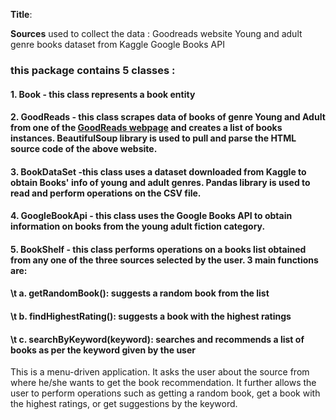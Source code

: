 **Title**:

**Sources** used to collect the data :
Goodreads website
Young and adult genre books dataset from Kaggle
Google Books API

### this package contains **5 classes** : 
#### **1. Book** - this class represents a book entity
#### **2. GoodReads** - this class scrapes data of books of genre Young and Adult from one of the [GoodReads webpage](https://www.goodreads.com/list/show/43.Best_Young_Adult_Books) and creates a list of books instances. BeautifulSoup library is used to pull and parse the HTML source code of the above website.
#### **3. BookDataSet** -this class uses a dataset downloaded from Kaggle to obtain Books' info of young and adult genres. Pandas library is used to read and perform operations on the CSV file. 
#### **4. GoogleBookApi** - this class uses the Google Books API to obtain information on books from the young adult fiction category.
#### **5. BookShelf** - this class performs operations on a books list obtained from any one of the three sources selected by the user. 3 main functions are:
#### \t a. getRandomBook(): suggests a random book from the list
#### \t b. findHighestRating(): suggests a book with the highest ratings
#### \t c. searchByKeyword(keyword): searches and recommends a list of books as per the keyword given by the user

This is a menu-driven application. It asks the user about the source from where he/she wants to get the book recommendation. It further allows the user to perform operations such as getting a random book, get a book with the highest ratings, or get suggestions by the keyword.
